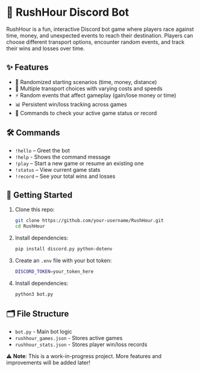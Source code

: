 # 🚦 RushHour Discord Bot  

RushHour is a fun, interactive Discord bot game where players race against time, money, and unexpected events to reach their destination. Players can choose different transport options, encounter random events, and track their wins and losses over time.  

## ✨ Features  
- 🎲 Randomized starting scenarios (time, money, distance)  
- 🚌 Multiple transport choices with varying costs and speeds  
- ⚡ Random events that affect gameplay (gain/lose money or time)  
- 📊 Persistent win/loss tracking across games  
- 🔎 Commands to check your active game status or record  

## 🛠️ Commands  
- `!hello` – Greet the bot
- `!help` - Shows the command message
- `!play` – Start a new game or resume an existing one  
- `!status` – View current game stats  
- `!record` – See your total wins and losses  

## 🚀 Getting Started  
1. Clone this repo:  
   ```bash
   git clone https://github.com/your-username/RushHour.git
   cd RushHour
2. Install dependencies:
   ```bash
   pip install discord.py python-dotenv
3. Create an `.env` file with your bot token:
   ```bash
   DISCORD_TOKEN=your_token_here
4. Install dependencies:
   ```bash
   python3 bot.py

## 🗂️ File Structure
- `bot.py` - Main bot logic
- `rushhour_games.json` - Stores active games
- `rushhour_stats.json` - Stores player win/loss records

⚠️ **Note**: This is a work-in-progress project. More features and improvements will be added later!
